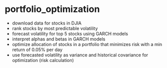 # portfolio_optimization
- download data for stocks in DJIA
- rank stocks by most predictable volatility
- forecast volatility for top 5 stocks using GARCH models
- interpret alphas and betas in GARCH models
- optimize allocation of stocks in a portfolio that minimizes risk with a min return of 0.05% per day
- use forecasted volatility as variance and historical covariance for optimization (risk calculation)


